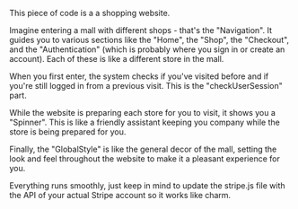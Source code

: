 This piece of code is a a shopping website.

Imagine entering a mall with different shops - that's the "Navigation". It guides you to various sections like the "Home", the "Shop", the "Checkout", and the "Authentication" (which is probably where you sign in or create an account). Each of these is like a different store in the mall.

When you first enter, the system checks if you've visited before and if you're still logged in from a previous visit. This is the "checkUserSession" part.

While the website is preparing each store for you to visit, it shows you a "Spinner". This is like a friendly assistant keeping you company while the store is being prepared for you.

Finally, the "GlobalStyle" is like the general decor of the mall, setting the look and feel throughout the website to make it a pleasant experience for you.

Everything runs smoothly, just keep in mind to update the stripe.js file with the API of your actual Stripe account so it works like charm.
